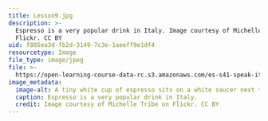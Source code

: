 ```yaml
---
title: Lesson9.jpg
description: >-
  Espresso is a very popular drink in Italy. Image courtesy of Michelle Tribe on
  Flickr. CC BY
uid: f805ea3d-fb2d-3149-7c3e-1aeeff9e1df4
resourcetype: Image
file_type: image/jpeg
file: >-
  https://open-learning-course-data-rc.s3.amazonaws.com/es-s41-speak-italian-with-your-mouth-full-spring-2012/f805ea3dfb2d31497c3e1aeeff9e1df4_Lesson9.jpg
image_metadata:
  image-alt: A tiny white cup of espresso sits on a white saucer next to a spoon.
  caption: Espresso is a very popular drink in Italy.
  credit: Image courtesy of Michelle Tribe on Flickr. CC BY
---
```


